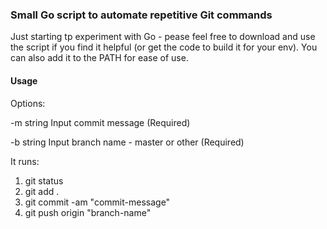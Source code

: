 ### Small Go script to automate repetitive Git commands

Just starting tp experiment with Go - pease feel free to download and use the script if you find it helpful (or get the code to build it for your env).
You can also add it to the PATH for ease of use.

#### Usage

Options:

-m string
Input commit message (Required)

-b string
Input branch name - master or other (Required)

It runs:

1. git status
2. git add .
3. git commit -am "commit-message"
4. git push origin "branch-name"
